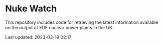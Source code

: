 # Nuke Watch

This repository includes code for retrieving the latest information available on the output of EDF nuclear power plants in the UK.

Last updated: 2023-03-19 02:17